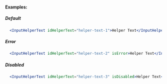 #### Examples:

##### Default
```jsx padded
  <InputHelperText idHelperText="helper-text-1">Helper Text</InputHelperText>
```

##### Error
```jsx padded
  <InputHelperText idHelperText="helper-text-2" isError>Helper Text</InputHelperText>
```

##### Disabled
```jsx padded
  <InputHelperText idHelperText="helper-text-3" isDisabled>Helper Text</InputHelperText>
```